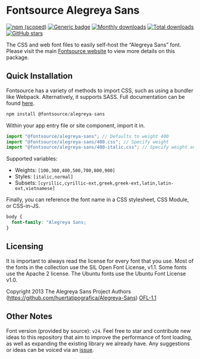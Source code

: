 # Fontsource Alegreya Sans

[![npm (scoped)](https://img.shields.io/npm/v/@fontsource/alegreya-sans?color=brightgreen)](https://www.npmjs.com/package/@fontsource/alegreya-sans) [![Generic badge](https://img.shields.io/badge/fontsource-passing-brightgreen)](https://github.com/fontsource/fontsource) [![Monthly downloads](https://badgen.net/npm/dm/@fontsource/alegreya-sans)](https://github.com/fontsource/fontsource) [![Total downloads](https://badgen.net/npm/dt/@fontsource/alegreya-sans)](https://github.com/fontsource/fontsource) [![GitHub stars](https://img.shields.io/github/stars/fontsource/fontsource.svg?style=social&label=Star)](https://github.com/fontsource/fontsource/stargazers)

The CSS and web font files to easily self-host the “Alegreya Sans” font. Please visit the main [Fontsource website](https://fontsource.org/fonts/alegreya-sans) to view more details on this package.

## Quick Installation

Fontsource has a variety of methods to import CSS, such as using a bundler like Webpack. Alternatively, it supports SASS. Full documentation can be found [here](https://fontsource.org/docs/getting-started/introduction).

```javascript
npm install @fontsource/alegreya-sans
```

Within your app entry file or site component, import it in.

```javascript
import "@fontsource/alegreya-sans"; // Defaults to weight 400
import "@fontsource/alegreya-sans/400.css"; // Specify weight
import "@fontsource/alegreya-sans/400-italic.css"; // Specify weight and style

```

Supported variables:
- Weights: `[100,300,400,500,700,800,900]`
- Styles: `[italic,normal]`
- Subsets: `[cyrillic,cyrillic-ext,greek,greek-ext,latin,latin-ext,vietnamese]`

Finally, you can reference the font name in a CSS stylesheet, CSS Module, or CSS-in-JS.

```css
body {
  font-family: "Alegreya Sans;
}
```

## Licensing
It is important to always read the license for every font that you use.
Most of the fonts in the collection use the SIL Open Font License, v1.1. Some fonts use the Apache 2 license. The Ubuntu fonts use the Ubuntu Font License v1.0.

Copyright 2013 The Alegreya Sans Project Authors (https://github.com/huertatipografica/Alegreya-Sans)
[OFL-1.1](http://scripts.sil.org/OFL)

## Other Notes
Font version (provided by source): `v24`.
Feel free to star and contribute new ideas to this repository that aim to improve the performance of font loading, as well as expanding the existing library we already have. Any suggestions or ideas can be voiced via an [issue](https://github.com/fontsource/fontsource/issues).